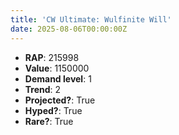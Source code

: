 ```yaml
---
title: 'CW Ultimate: Wulfinite Will'
date: 2025-08-06T00:00:00Z
---
```

- **RAP**: 215998
- **Value**: 1150000
- **Demand level**: 1
- **Trend**: 2
- **Projected?**: True
- **Hyped?**: True
- **Rare?**: True
